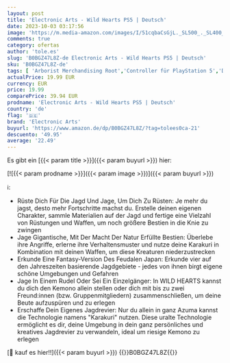 ```yaml
---
layout: post
title: 'Electronic Arts - Wild Hearts PS5 | Deutsch'
date: 2023-10-03 03:17:56
image: 'https://m.media-amazon.com/images/I/51cqbaCsGjL._SL500_._SL400_.jpg'
comments: true
category: ofertas
author: 'tole.es'
slug: 'B0BGZ47L8Z-de Electronic Arts - Wild Hearts PS5 | Deutsch'
sku: 'B0BGZ47L8Z-de'
tags: [ 'Arborist Merchandising Root','Controller für PlayStation 5','Die am meisten erwarteten Spiele','Games','PlayStation 5','Self Service','Special Features Stores','Spiele für PlayStation 5','Zubehör für PlayStation 5','electronic arts','f8b54e7c-b5af-44fa-ab8d-ed3fc1641e33_0','f8b54e7c-b5af-44fa-ab8d-ed3fc1641e33_9201','🇩🇪', ]
actualPrice: 19.99 EUR
currency: EUR
price: 19.99
comparePrice: 39.94 EUR
prodname: 'Electronic Arts - Wild Hearts PS5 | Deutsch'
country: 'de'
flag: '🇩🇪'
brand: 'Electronic Arts'
buyurl: 'https://www.amazon.de/dp/B0BGZ47L8Z/?tag=tolees0ca-21'
descuento: '49.95'
average: '22.49'
---
```


Es gibt ein [{{< param title >}}]({{< param buyurl >}}) hier:

[![{{< param prodname >}}]({{< param image >}})]({{< param buyurl >}})

ℹ️:

- Rüste Dich Für Die Jagd Und Jage, Um Dich Zu Rüsten: Je mehr du jagst, desto mehr Fortschritte machst du. Erstelle deinen eigenen Charakter, sammle Materialien auf der Jagd und fertige eine Vielzahl von Rüstungen und Waffen, um noch größere Bestien in die Knie zu zwingen
- Jage Gigantische, Mit Der Macht Der Natur Erfüllte Bestien: Überlebe ihre Angriffe, erlerne ihre Verhaltensmuster und nutze deine Karakuri in Kombination mit deinen Waffen, um diese Kreaturen niederzustrecken
- Erkunde Eine Fantasy-Version Des Feudalen Japan: Erkunde vier auf den Jahreszeiten basierende Jagdgebiete - jedes von ihnen birgt eigene schöne Umgebungen und Gefahren
- Jage In Einem Rudel Oder Sei Ein Einzelgänger: In WILD HEARTS kannst du dich den Kemono allein stellen oder dich mit bis zu zwei Freund:innen (bzw. Gruppenmitgliedern) zusammenschließen, um deine Beute aufzuspüren und zu erlegen
- Erschaffe Dein Eigenes Jagdrevier: Nur du allein in ganz Azuma kannst die Technologie namens "Karakuri" nutzen. Diese uralte Technologie ermöglicht es dir, deine Umgebung in dein ganz persönliches und kreatives Jagdrevier zu verwandeln, ideal um riesige Kemono zu erlegen

[🛒 kauf es hier!!]({{< param buyurl >}})
{{<world>}}B0BGZ47L8Z{{</world>}}
